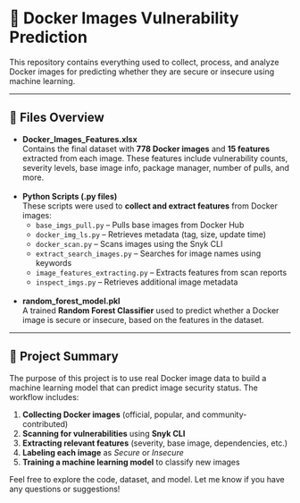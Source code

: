 <!DOCTYPE html>
<html lang="en">
<head>
  <meta charset="UTF-8">
  
</head>
<body>

  <h1>🐳 Docker Images Vulnerability Prediction</h1>

  <p>
    This repository contains everything used to collect, process, and analyze Docker images for predicting whether they are secure or insecure using machine learning.
  </p>

  <hr>

  <h2>📂 <strong>Files Overview</strong></h2>
  <ul>
    <li>
      <strong>Docker_Images_Features.xlsx</strong><br>
      Contains the final dataset with <strong>778 Docker images</strong> and <strong>15 features</strong> extracted from each image. These features include vulnerability counts, severity levels, base image info, package manager, number of pulls, and more.
    </li>
    <br>
    <li>
      <strong>Python Scripts (.py files)</strong><br>
      These scripts were used to <strong>collect and extract features</strong> from Docker images:
      <ul>
        <li><code>base_imgs_pull.py</code> – Pulls base images from Docker Hub</li>
        <li><code>docker_img_ls.py</code> – Retrieves metadata (tag, size, update time)</li>
        <li><code>docker_scan.py</code> – Scans images using the Snyk CLI</li>
        <li><code>extract_search_images.py</code> – Searches for image names using keywords</li>
        <li><code>image_features_extracting.py</code> – Extracts features from scan reports</li>
        <li><code>inspect_imgs.py</code> – Retrieves additional image metadata</li>
      </ul>
    </li>
    <br>
    <li>
      <strong>random_forest_model.pkl</strong><br>
      A trained <strong>Random Forest Classifier</strong> used to predict whether a Docker image is secure or insecure, based on the features in the dataset.
    </li>
  </ul>

  <hr>

  <h2>📌 <strong>Project Summary</strong></h2>
  <p>
    The purpose of this project is to use real Docker image data to build a machine learning model that can predict image security status. The workflow includes:
  </p>
  <ol>
    <li><strong>Collecting Docker images</strong> (official, popular, and community-contributed)</li>
    <li><strong>Scanning for vulnerabilities</strong> using <strong>Snyk CLI</strong></li>
    <li><strong>Extracting relevant features</strong> (severity, base image, dependencies, etc.)</li>
    <li><strong>Labeling each image</strong> as <em>Secure</em> or <em>Insecure</em></li>
    <li><strong>Training a machine learning model</strong> to classify new images</li>
  </ol>

  <p>
    Feel free to explore the code, dataset, and model. Let me know if you have any questions or suggestions!
  </p>

</body>
</html>
